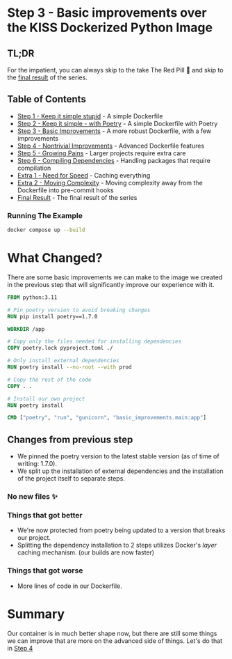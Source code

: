 # Step 3 - Basic improvements over the KISS Dockerized Python Image

## TL;DR

For the impatient, you can always skip to the take The Red Pill 💊 and skip to
the [final result](../README.md#final-result) of the series.

## Table of Contents

* [Step 1 - Keep it simple stupid](../step-1-kiss-requirements/README.md) - A simple Dockerfile
* [Step 2 - Keep it simple - with Poetry](../step-2-kiss-poetry/README.md) - A simple Dockerfile with Poetry
* [Step 3 - Basic Improvements](../step-3-basic-improvements/README.md) - A more robust Dockerfile, with a few
  improvements
* [Step 4 - Nontrivial Improvements](../step-4-nontrivial-improvements/README.md) - Advanced Dockerfile features
* [Step 5 - Growing Pains](../step-5-larger-project/README.md) - Larger projects require extra care
* [Step 6 - Compiling Dependencies](../step-6-compiling-dependencies/README.md) - Handling packages that require
  compilation
* [Extra 1 - Need for Speed](../extra-1-need-for-speed/README.md) - Caching everything
* [Extra 2 - Moving Complexity](../extra-2-pre-commit/README.md) - Moving complexity away from the Dockerfile into
  pre-commit hooks
* [Final Result](../README.md#final-result) - The final result of the series

### Running The Example

```bash
docker compose up --build
```

# What Changed?

There are some basic improvements we can make to the image we created in the previous step that will significantly
improve our experience with it.

```dockerfile
FROM python:3.11

# Pin poetry version to avoid breaking changes
RUN pip install poetry==1.7.0

WORKDIR /app

# Copy only the files needed for installing dependencies
COPY poetry.lock pyproject.toml ./

# Only install external dependencies
RUN poetry install --no-root --with prod

# Copy the rest of the code
COPY . .

# Install our own project
RUN poetry install

CMD ["poetry", "run", "gunicorn", "basic_improvements.main:app"]

```

## Changes from previous step

* We pinned the poetry version to the latest stable version (as of time of writing: 1.7.0).
* We split up the installation of external dependencies and the installation of the project itself to separate steps.

### No new files ✨

### Things that got better

* We're now protected from poetry being updated to a version that breaks our project.
* Splitting the dependency installation to 2 steps utilizes Docker's _layer_ caching mechanism. (our builds are now
  faster)

### Things that got worse

* More lines of code in our Dockerfile.

# Summary

Our container is in much better shape now, but there are still some things we can improve that are more on the advanced
side of things. Let's do that in [Step 4](../step-4-nontrivial-improvements/README.md)